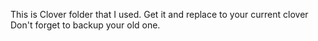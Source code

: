 This is Clover folder that I used. Get it and replace to your current clover
Don't forget to backup your old one.